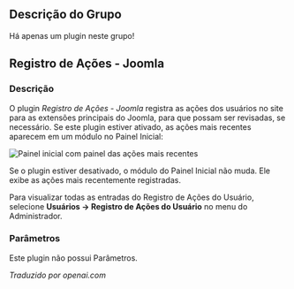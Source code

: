 <!-- Filename: Chunk4x:Extensions_Plugin_Manager_Edit_Action_Log_Group / Display title: Grupo de Registro de Ações -->

## Descrição do Grupo

Há apenas um plugin neste grupo!

## Registro de Ações - Joomla

### Descrição

O plugin *Registro de Ações - Joomla* registra as ações dos usuários no site para as extensões principais do Joomla, para que possam ser revisadas, se necessário. Se este plugin estiver ativado, as ações mais recentes aparecem em um módulo no Painel Inicial:

![Painel inicial com painel das ações mais recentes](../../../en/images/plugins/plugins-user-actions-log-latest-actions.png)

Se o plugin estiver desativado, o módulo do Painel Inicial não muda. Ele exibe as ações mais recentemente registradas.

Para visualizar todas as entradas do Registro de Ações do Usuário, selecione **Usuários → Registro de Ações do Usuário** no menu do Administrador.

### Parâmetros

Este plugin não possui Parâmetros.

*Traduzido por openai.com*

